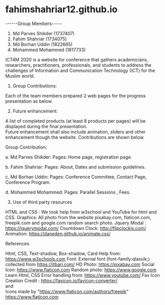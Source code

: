 # fahimshahriar12.github.io

------Group Members-----
1. Md Parves Shikder (1737407)
2. Fahim Shahriar (1734075)
3. Md Borhan Uddin (1822665)
4. Mohammed Mohammed (1817733)

ICT4M 2020 is a website for conference that gathers academicians, researchers, practitioners, professionals, and students to address
the challenges of Information and Communication Technology (ICT) for the Muslim world.

1.	Group Contributions:

Each of the team members prepared 2 web pages for the progress presentation as below.    


2.	Future enhancement:

A list of completed products (at least 8 products per pages) will be displayed during the final presentation.  
Future enhancement shall also include animation, sliders and other enhancement though the website.  Contributions are shown below.  


Group Contribution:

a. Md Parves Shikder:
Pages: Home page, registration page.

b. Fahim Shahriar:
Pages: About, Dates and submission guidelines.

c. Md Borhan Uddin:
Pages: Conference Committee, Contact Page, Conference Program.

d. Mohammed Mohammed:
Pages: Parallel Sessions , Fees.


3. Use of third party resources

HTML and CSS : We took help from w3school and YouTube for html and CSS.
Graphics: All photo from the website pixabay.com, flaticon.com, freepik.com and google.com random search photo.
Jquery Modal : https://jquerymodal.com/
Countdown Clock: http://flipclockjs.com/
Animation: https://daneden.github.io/animate.css/



References

Html, CSS, Text-shadow, Box-shadow, Card Help from: https://www.w3schools.com
Font:  External font (font-family:qlassik;) collected from https://itbari.com/ 
HD Photo: https://pixabay.com 
Social Icon: https://www.flaticon.com 
Random photo: https://www.google.com 
Learn Html, CSS Error handling from: https://www.youtube.com/ 
Fav Icon Creation Credit : https://favicon.io/favicon-converter/  
and  
Icons made by "https://www.flaticon.com/authors/freepik" 
https://www.flaticon.com
